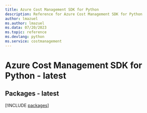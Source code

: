 ```yaml
---
title: Azure Cost Management SDK for Python
description: Reference for Azure Cost Management SDK for Python
author: lmazuel
ms.author: lmazuel
ms.data: 07/20/2023
ms.topic: reference
ms.devlang: python
ms.service: costmanagement
---
```

# Azure Cost Management SDK for Python - latest
## Packages - latest
[!INCLUDE [packages](cost-management-index.md)]